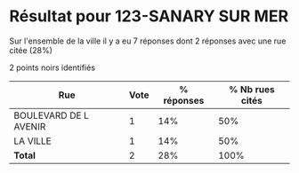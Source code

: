 # Résultat pour 123-SANARY SUR MER

Sur l'ensemble de la ville il y a eu 7 réponses dont 2 réponses avec une rue citée (28%)

2 points noirs identifiés

| Rue | Vote | % réponses | % Nb rues cités|
|-----|------|------------|----------------|
| BOULEVARD DE L AVENIR | 1 | 14% | 50%|
| LA VILLE | 1 | 14% | 50%|
| **Total** | 2 | 28% | 100%|
